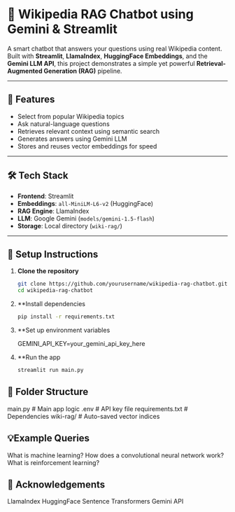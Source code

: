 # 🤖 Wikipedia RAG Chatbot using Gemini & Streamlit

A smart chatbot that answers your questions using real Wikipedia content. Built with **Streamlit**, **LlamaIndex**, **HuggingFace Embeddings**, and the **Gemini LLM API**, this project demonstrates a simple yet powerful **Retrieval-Augmented Generation (RAG)** pipeline.

---

## 🚀 Features

- Select from popular Wikipedia topics
- Ask natural-language questions
- Retrieves relevant context using semantic search
- Generates answers using Gemini LLM
- Stores and reuses vector embeddings for speed

---

## 🛠️ Tech Stack

- **Frontend**: Streamlit
- **Embeddings**: `all-MiniLM-L6-v2` (HuggingFace)
- **RAG Engine**: LlamaIndex
- **LLM**: Google Gemini (`models/gemini-1.5-flash`)
- **Storage**: Local directory (`wiki-rag/`)

---

## 🔧 Setup Instructions

1. **Clone the repository**
   ```bash
   git clone https://github.com/yourusername/wikipedia-rag-chatbot.git
   cd wikipedia-rag-chatbot

2. **Install dependencies
   ```bash
   pip install -r requirements.txt

3. **Set up environment variables

   GEMINI_API_KEY=your_gemini_api_key_here
4. **Run the app
   ```bash
   streamlit run main.py
## 📂 Folder Structure

   main.py               # Main app logic
   .env                  # API key file
   requirements.txt      # Dependencies
   wiki-rag/             # Auto-saved vector indices
## 💡Example Queries
   What is machine learning?
   How does a convolutional neural network work?
   What is reinforcement learning?

## 🙌 Acknowledgements
   LlamaIndex
   HuggingFace Sentence Transformers
   Gemini API

